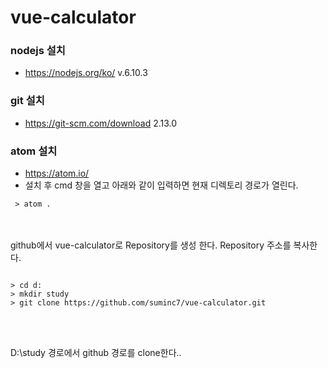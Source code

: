 # vue-calculator


### nodejs 설치
- https://nodejs.org/ko/ v.6.10.3

### git 설치
- https://git-scm.com/download 2.13.0

### atom 설치
- https://atom.io/  
- 설치 후 cmd 창을 열고 아래와 같이 입력하면 현재 디렉토리 경로가 열린다.
<pre><code> > atom .  </code></pre>
<br>
<br>
github에서 vue-calculator로 Repository를 생성 한다.
Repository 주소를 복사한다.

<pre><code>
> cd d:
> mkdir study
> git clone https://github.com/suminc7/vue-calculator.git
</code></pre>
<br>
<br>

D:\study 경로에서 github 경로를 clone한다..
